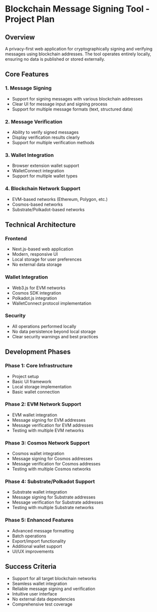 # Blockchain Message Signing Tool - Project Plan

## Overview
A privacy-first web application for cryptographically signing and verifying messages using blockchain addresses. The tool operates entirely locally, ensuring no data is published or stored externally.

## Core Features

### 1. Message Signing
- Support for signing messages with various blockchain addresses
- Clear UI for message input and signing process
- Support for multiple message formats (text, structured data)

### 2. Message Verification
- Ability to verify signed messages
- Display verification results clearly
- Support for multiple verification methods

### 3. Wallet Integration
- Browser extension wallet support
- WalletConnect integration
- Support for multiple wallet types

### 4. Blockchain Network Support
- EVM-based networks (Ethereum, Polygon, etc.)
- Cosmos-based networks
- Substrate/Polkadot-based networks

## Technical Architecture

### Frontend
- Next.js-based web application
- Modern, responsive UI
- Local storage for user preferences
- No external data storage

### Wallet Integration
- Web3.js for EVM networks
- Cosmos SDK integration
- Polkadot.js integration
- WalletConnect protocol implementation

### Security
- All operations performed locally
- No data persistence beyond local storage
- Clear security warnings and best practices

## Development Phases

### Phase 1: Core Infrastructure
- Project setup
- Basic UI framework
- Local storage implementation
- Basic wallet connection

### Phase 2: EVM Network Support
- EVM wallet integration
- Message signing for EVM addresses
- Message verification for EVM addresses
- Testing with multiple EVM networks

### Phase 3: Cosmos Network Support
- Cosmos wallet integration
- Message signing for Cosmos addresses
- Message verification for Cosmos addresses
- Testing with multiple Cosmos networks

### Phase 4: Substrate/Polkadot Support
- Substrate wallet integration
- Message signing for Substrate addresses
- Message verification for Substrate addresses
- Testing with multiple Substrate networks

### Phase 5: Enhanced Features
- Advanced message formatting
- Batch operations
- Export/import functionality
- Additional wallet support
- UI/UX improvements

## Success Criteria
- Support for all target blockchain networks
- Seamless wallet integration
- Reliable message signing and verification
- Intuitive user interface
- No external data dependencies
- Comprehensive test coverage 